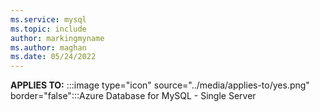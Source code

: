 ```yaml
---
ms.service: mysql
ms.topic: include
author: markingmyname
ms.author: maghan
ms.date: 05/24/2022
---
```


**APPLIES TO:** :::image type="icon" source="../media/applies-to/yes.png" border="false":::Azure Database for MySQL - Single Server 